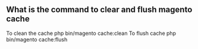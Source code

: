 ## What is the command to clear and flush magento cache
 To clean the cache 
  php bin/magento cache:clean
  To flush cache
  php bin/magento cache:flush
